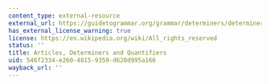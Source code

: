 ```yaml
---
content_type: external-resource
external_url: https://guidetogrammar.org/grammar/determiners/determiners.htm
has_external_license_warning: true
license: https://en.wikipedia.org/wiki/All_rights_reserved
status: ''
title: Articles, Determiners and Quantifiers
uid: 546f2334-e260-4815-9359-d620d995a166
wayback_url: ''
---
```

